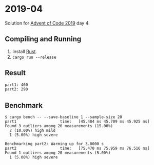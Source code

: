 2019-04
=======

Solution for [Advent of Code 2019](https://adventofcode.com/2019) day 4.

Compiling and Running
---------------------

1. Install [Rust](https://www.rust-lang.org/en-US/install.html).
2. `cargo run --release`

Result
------

```sh
part1: 460
part2: 290
```

Benchmark
---------

```
$ cargo bench -- --save-baseline 1 --sample-size 20
part1                   time:   [45.484 ms 45.709 ms 45.925 ms]
Found 3 outliers among 20 measurements (15.00%)
  2 (10.00%) high mild
  1 (5.00%) high severe

Benchmarking part2: Warming up for 3.0000 s
part2                   time:   [75.470 ms 75.959 ms 76.516 ms]
Found 1 outliers among 20 measurements (5.00%)
  1 (5.00%) high severe
```
